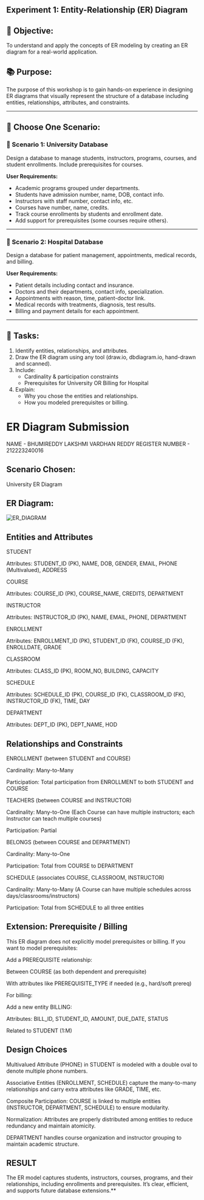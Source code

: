 ## Experiment 1: Entity-Relationship (ER) Diagram

## 🎯 Objective:
To understand and apply the concepts of ER modeling by creating an ER diagram for a real-world application.

## 📚 Purpose:
The purpose of this workshop is to gain hands-on experience in designing ER diagrams that visually represent the structure of a database including entities, relationships, attributes, and constraints.

---

## 🧪 Choose One Scenario:

### 🔹 Scenario 1: University Database
Design a database to manage students, instructors, programs, courses, and student enrollments. Include prerequisites for courses.

**User Requirements:**
- Academic programs grouped under departments.
- Students have admission number, name, DOB, contact info.
- Instructors with staff number, contact info, etc.
- Courses have number, name, credits.
- Track course enrollments by students and enrollment date.
- Add support for prerequisites (some courses require others).

---

### 🔹 Scenario 2: Hospital Database
Design a database for patient management, appointments, medical records, and billing.

**User Requirements:**
- Patient details including contact and insurance.
- Doctors and their departments, contact info, specialization.
- Appointments with reason, time, patient-doctor link.
- Medical records with treatments, diagnosis, test results.
- Billing and payment details for each appointment.

---

## 📝 Tasks:
1. Identify entities, relationships, and attributes.
2. Draw the ER diagram using any tool (draw.io, dbdiagram.io, hand-drawn and scanned).
3. Include:
   - Cardinality & participation constraints
   - Prerequisites for University OR Billing for Hospital
4. Explain:
   - Why you chose the entities and relationships.
   - How you modeled prerequisites or billing.

# ER Diagram Submission

NAME - BHUMIREDDY LAKSHMI VARDHAN REDDY
REGISTER NUMBER - 212223240016

## Scenario Chosen:
University ER Diagram

## ER Diagram:

![ER_DIAGRAM](https://github.com/user-attachments/assets/0cb90708-269b-4af0-8fa2-f88eea3ac0ba)

## Entities and Attributes
STUDENT

Attributes: STUDENT_ID (PK), NAME, DOB, GENDER, EMAIL, PHONE (Multivalued), ADDRESS

 COURSE

Attributes: COURSE_ID (PK), COURSE_NAME, CREDITS, DEPARTMENT

INSTRUCTOR

Attributes: INSTRUCTOR_ID (PK), NAME, EMAIL, PHONE, DEPARTMENT

ENROLLMENT

Attributes: ENROLLMENT_ID (PK), STUDENT_ID (FK), COURSE_ID (FK), ENROLLDATE, GRADE

CLASSROOM

Attributes: CLASS_ID (PK), ROOM_NO, BUILDING, CAPACITY

SCHEDULE

Attributes: SCHEDULE_ID (PK), COURSE_ID (FK), CLASSROOM_ID (FK), INSTRUCTOR_ID (FK), TIME, DAY

DEPARTMENT

Attributes: DEPT_ID (PK), DEPT_NAME, HOD

## Relationships and Constraints
ENROLLMENT (between STUDENT and COURSE)

Cardinality: Many-to-Many

Participation: Total participation from ENROLLMENT to both STUDENT and COURSE

TEACHERS (between COURSE and INSTRUCTOR)

Cardinality: Many-to-One (Each Course can have multiple instructors; each Instructor can teach multiple courses)

Participation: Partial

BELONGS (between COURSE and DEPARTMENT)

Cardinality: Many-to-One

Participation: Total from COURSE to DEPARTMENT

SCHEDULE (associates COURSE, CLASSROOM, INSTRUCTOR)

Cardinality: Many-to-Many (A Course can have multiple schedules across days/classrooms/instructors)

Participation: Total from SCHEDULE to all three entities

## Extension: Prerequisite / Billing
This ER diagram does not explicitly model prerequisites or billing. If you want to model prerequisites:

Add a PREREQUISITE relationship:

Between COURSE (as both dependent and prerequisite)

With attributes like PREREQUISITE_TYPE if needed (e.g., hard/soft prereq)

For billing:

Add a new entity BILLING:

Attributes: BILL_ID, STUDENT_ID, AMOUNT, DUE_DATE, STATUS

Related to STUDENT (1:M)

## Design Choices
Multivalued Attribute (PHONE) in STUDENT is modeled with a double oval to denote multiple phone numbers.

Associative Entities (ENROLLMENT, SCHEDULE) capture the many-to-many relationships and carry extra attributes like GRADE, TIME, etc.

Composite Participation: COURSE is linked to multiple entities (INSTRUCTOR, DEPARTMENT, SCHEDULE) to ensure modularity.

Normalization: Attributes are properly distributed among entities to reduce redundancy and maintain atomicity.

DEPARTMENT handles course organization and instructor grouping to maintain academic structure.

## RESULT
The ER model captures students, instructors, courses, programs, and their relationships, including enrollments and prerequisites. It’s clear, efficient, and supports future database extensions.**
